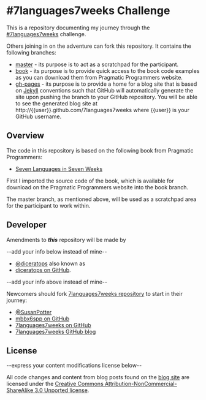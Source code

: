 \#7languages7weeks Challenge
============================

This is a repository documenting my journey through the 
[#7languages7weeks](https://twitter.com/search/%237languages7weeks)
challenge.

Others joining in on the adventure can fork this repository. It contains the 
following branches:

* [master](http://github.com/mbbx6spp/7languages7weeks) - its purpose is to 
act as a scratchpad for the participant.
* [book](http://github.com/mbbx6spp/7languages7weeks/tree/book) - its purpose
is to provide quick access to the book code examples as you can download them 
from Pragmatic Programmers website.
* [gh-pages](http://github.com/mbbx6spp/7languages7weeks/tree/gh-pages) - its
purpose is to provide a home for a blog site that is based on 
[Jekyll](https://github.com/mojombo/jekyll) conventions such that GitHub will 
automatically generate the site upon pushing the branch to your GitHub 
repository. You will be able to see the generated blog site at 
http://{{user}}.github.com/7languages7weeks where {{user}} is your GitHub 
username.


Overview
--------

The code in this repository is based on the following book from 
Pragmatic Programmers:

* [Seven Languages in Seven Weeks](http://www.amazon.com/Seven-Languages-Weeks-Programming-Programmers/dp/193435659X/ref=sr_1_1?s=books&tag=supo-20&ie=UTF8&qid=1307764498&sr=1-1)

First I imported the source code of the book, which is available for download
on the Pragmatic Programmers website into the book branch.

The master branch, as mentioned above, will be used as a scratchpad area 
for the participant to work within.


Developer
---------

Amendments to ***this*** repository will be made by 

--add your info below instead of mine--

* [@diceratops](http://twitter.com/diceratops) also known as 
* [diceratops on GitHub](http://github.com/diceratops).

--add your info above instead of mine--

Newcomers should fork 
[7languages7weeks repository](http://github.com/mbbx6spp/7languages7weeks)
to start in their journey:

* [@SusanPotter](http://twitter.com/SusanPotter)
* [mbbx6spp on GitHub](http://github.com/mbbx6spp)
* [7languages7weeks on GitHub](http://github.com/mbbx6spp/7languages7weeks)
* [7languages7weeks GitHub blog](http://mbbx6spp.github.com/7languages7weeks)


License
-------

--express your content modifications license below--

All code changes and content from blog posts found on the 
[blog site](http://diceratops.github.com/7languages7weeks) are licensed under the 
[Creative Commons Attribution-NonCommercial-ShareAlike 3.0 Unported license](http://creativecommons.org/licenses/by-nc-sa/3.0/legalcode).
